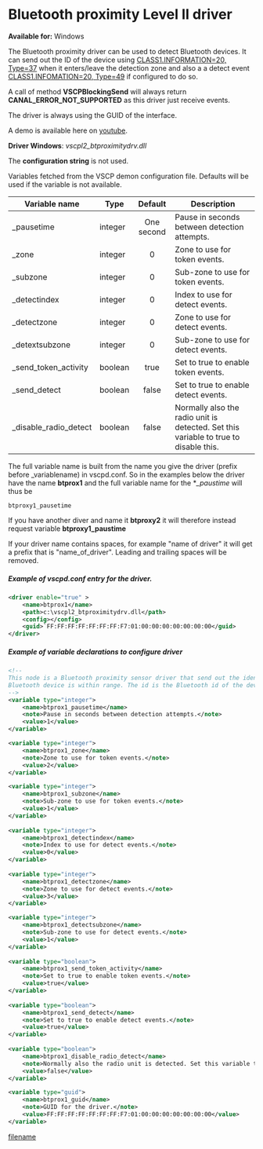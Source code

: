 # Bluetooth proximity Level II driver

**Available for:** Windows

The Bluetooth proximity driver can be used to detect Bluetooth devices. It can send out the ID of the device using [CLASS1.INFORMATION=20, Type=37](http://docs.vscp.org/spec/latest/#/./class2.level1.information1?id=type37-0x25-token-activity) when it enters/leave the detection zone and also a a detect event [CLASS1.INFOMATION=20, Type=49](http://docs.vscp.org/spec/latest/#/./class2.level1.information1?id=type49-0x31-detect) if configured to do so.

A call of method **VSCPBlockingSend** will always return **CANAL_ERROR_NOT_SUPPORTED** as this driver just receive events.

The driver is always using the GUID of the interface.

A demo is available here on [youtube](https://youtu.be/CrtfJhWrDIU). 

**Driver Windows**: *vscpl2_btproximitydrv.dll*

The **configuration string** is not used.

Variables fetched from the VSCP demon configuration file. Defaults will be used if the variable is not available.

 | Variable name | Type    | Default    | Description | 
 | ------------- | ----    | :-------:    | -----------  | 
 | _pausetime            | integer | One second | Pause in seconds between detection attempts.                                         | 
 | _zone                 | integer | 0          | Zone to use for token events.                                                        | 
 | _subzone              | integer | 0          | Sub-zone to use for token events.                                                    | 
 | _detectindex          | integer | 0          | Index to use for detect events.                                                      | 
 | _detectzone           | integer | 0          | Zone to use for detect events.                                                       | 
 | _detextsubzone        | integer | 0          | Sub-zone to use for detect events.                                                   | 
 | _send_token_activity  | boolean | true       | Set to true to enable token events.                                                  | 
 | _send_detect          | boolean | false      | Set to true to enable detect events.                                                 | 
 | _disable_radio_detect | boolean | false      | Normally also the radio unit is detected. Set this variable to true to disable this. | 

The full variable name is built from the name you give the driver (prefix before _variablename) in vscpd.conf. So in the examples below the driver have the name **btprox1** and the full variable name for the **_paustime* will thus be

    btproxy1_pausetime

If you have another diver and name it  **btproxy2** it will therefore instead request variable **btproxy1_paustime**

If your driver name contains spaces, for example "name of driver" it will get a prefix that is "name_of_driver". Leading and trailing spaces will be removed.


##### Example of vscpd.conf entry for the driver.

```xml
<driver enable="true" >
    <name>btprox1</name>
    <path>c:\vscpl2_btproximitydrv.dll</path>     
    <config></config>
    <guid>`FF:FF:FF:FF:FF:FF:FF:F7:01:00:00:00:00:00:00:00</guid>
</driver> 
```


##### Example of variable declarations to configure driver

```xml
<!-- 
This node is a Bluetooth proximity sensor driver that send out the identification id when a
Bluetooth device is within range. The id is the Bluetooth id of the device.
-->
<variable type="integer">
    <name>btprox1_pausetime</name>
    <note>Pause in seconds between detection attempts.</note>
    <value>1</value>
</variable>

<variable type="integer">
    <name>btprox1_zone</name>
    <note>Zone to use for token events.</note>
    <value>2</value>
</variable>

<variable type="integer">
    <name>btprox1_subzone</name>
    <note>Sub-zone to use for token events.</note>
    <value>1</value>
</variable>
    
<variable type="integer">
    <name>btprox1_detectindex</name>
    <note>Index to use for detect events.</note>
    <value>0</value>
</variable>
    
<variable type="integer">
    <name>btprox1_detectzone</name>
    <note>Zone to use for detect events.</note>
    <value>3</value>
</variable>

<variable type="integer">
    <name>btprox1_detectsubzone</name>
    <note>Sub-zone to use for detect events.</note>
    <value>1</value>
</variable>
    
<variable type="boolean">
    <name>btprox1_send_token_activity</name>
    <note>Set to true to enable token events.</note>
    <value>true</value>
</variable>
    
<variable type="boolean">
    <name>btprox1_send_detect</name>
    <note>Set to true to enable detect events.</note>
    <value>true</value>
</variable>
    
<variable type="boolean">
    <name>btprox1_disable_radio_detect</name>
    <note>Normally also the radio unit is detected. Set this variable to true to disable this.</note>
    <value>false</value>
</variable>

<variable type="guid">
    <name>btprox1_guid</name>
    <note>GUID for the driver.</note>
    <value>FF:FF:FF:FF:FF:FF:FF:F7:01:00:00:00:00:00:00:00</value>
</variable>
```


[filename](./bottom_copyright.md ':include')
